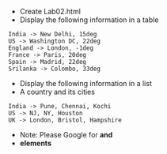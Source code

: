 
* Create Lab02.html
* Display the following information in a table

```
India -> New Delhi, 15deg
US -> Washington DC, 22deg
England -> London, -1deg
France -> Paris, 20deg
Spain -> Madrid, 22deg
Srilanka -> Colombo, 33deg
```

* Display the following information in a list
* A country and its cities

```
India -> Pune, Chennai, Kochi
US -> NJ, NY, Houston
UK -> London, Bristol, Hampshire
```

* Note: Please Google for __<table>__ and __<li>__ elements